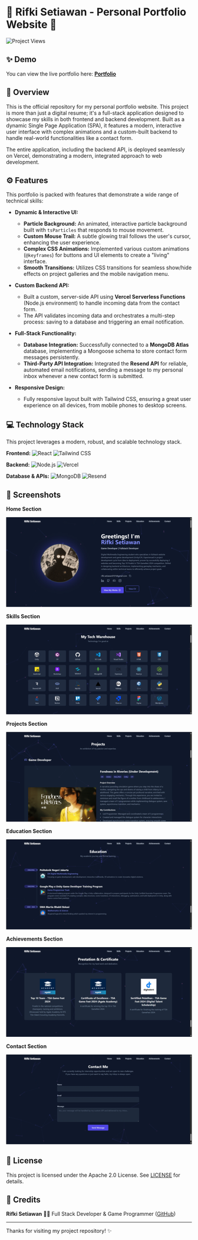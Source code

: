 # 🚀 Rifki Setiawan - Personal Portfolio Website 🚀

<img src="https://komarev.com/ghpvc/?username=rifkisetiawan0101-portfolio&label=Project%20Views&color=6366f1&style=flat" alt="Project Views"/>

## ✨ Demo

You can view the live portfolio here: [**Portfolio**](https://my-web-portfolio-rifkisetiawan0101s-projects.vercel.app/) 

## 📖 Overview

This is the official repository for my personal portfolio website. This project is more than just a digital resume; it's a full-stack application designed to showcase my skills in both frontend and backend development. Built as a dynamic Single Page Application (SPA), it features a modern, interactive user interface with complex animations and a custom-built backend to handle real-world functionalities like a contact form.

The entire application, including the backend API, is deployed seamlessly on Vercel, demonstrating a modern, integrated approach to web development.

## ⚙️ Features

This portfolio is packed with features that demonstrate a wide range of technical skills:

* **Dynamic & Interactive UI:**
    * **Particle Background:** An animated, interactive particle background built with `tsParticles` that responds to mouse movement.
    * **Custom Mouse Trail:** A subtle glowing trail follows the user's cursor, enhancing the user experience.
    * **Complex CSS Animations:** Implemented various custom animations (`@keyframes`) for buttons and UI elements to create a "living" interface.
    * **Smooth Transitions:** Utilizes CSS transitions for seamless show/hide effects on project galleries and the mobile navigation menu.

* **Custom Backend API:**
    * Built a custom, server-side API using **Vercel Serverless Functions** (Node.js environment) to handle incoming data from the contact form.
    * The API validates incoming data and orchestrates a multi-step process: saving to a database and triggering an email notification.

* **Full-Stack Functionality:**
    * **Database Integration:** Successfully connected to a **MongoDB Atlas** database, implementing a Mongoose schema to store contact form messages persistently.
    * **Third-Party API Integration:** Integrated the **Resend API** for reliable, automated email notifications, sending a message to my personal inbox whenever a new contact form is submitted.

* **Responsive Design:**
    * Fully responsive layout built with Tailwind CSS, ensuring a great user experience on all devices, from mobile phones to desktop screens.

## 💻 Technology Stack

This project leverages a modern, robust, and scalable technology stack.

**Frontend:**
![React](https://img.shields.io/badge/React-20232A?style=for-the-badge&logo=react&logoColor=61DAFB)
![Tailwind CSS](https://img.shields.io/badge/Tailwind_CSS-38B2AC?style=for-the-badge&logo=tailwind-css&logoColor=white)

**Backend:**
![Node.js](https://img.shields.io/badge/Node.js-339933?style=for-the-badge&logo=nodedotjs&logoColor=white)
![Vercel](https://img.shields.io/badge/Vercel-000000?style=for-the-badge&logo=vercel&logoColor=white)

**Database & APIs:**
![MongoDB](https://img.shields.io/badge/MongoDB-47A248?style=for-the-badge&logo=mongodb&logoColor=white)
![Resend](https://img.shields.io/badge/Resend-000000?style=for-the-badge&logo=resend&logoColor=white)

## 📸 Screenshots

**Home Section**

![Home](screenshots/home.png)

**Skills Section**

![Skills](screenshots/skills.png)

**Projects Section**

![Projects](screenshots/projects.png)

**Education Section**

![Education](screenshots/education.png)

**Achievements Section**

![Achievements](screenshots/achievements.png)

**Contact Section**

![Contact](screenshots/contact.png)

## 📄 License

This project is licensed under the Apache 2.0 License. See [LICENSE](LICENSE) for details.

## 🙏 Credits

**Rifki Setiawan** 👨‍💻 Full Stack Developer & Game Programmer ([GitHub](https://github.com/rifkisetiawan0101))

---

Thanks for visiting my project repository! ✨
